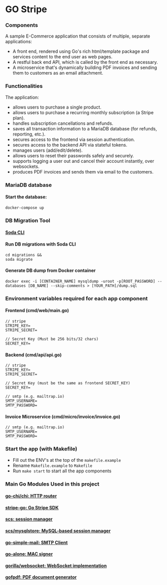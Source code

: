 # GO Stripe

### Components

A sample E-Commerce application that consists of multiple, separate applications: 
- A front end, rendered using Go's rich html/template package and services content to the end user as web pages.
- A restful back end API, which is called by the front end as necessary.
- A microservice that's dynamically building PDF invoices and sending them to customers as an email attachment.


### Functionalities

The application:
- allows users to purchase a single product.
- allows users to purchase a recurring monthly subscription (a Stripe plan).
- handles subscription cancellations and refunds.
- saves all transaction information to a MariaDB database (for refunds, reporting, etc.).
- secures access to the frontend via session authentication.
- secures access to the backend API via stateful tokens.
- manages users (add/edit/delete).
- allows users to reset their passwords safely and securely.
- supports logging a user out and cancel their account instantly, over websockets.
- produces PDF invoices and sends them via email to the customers.

### MariaDB database

#### Start the database:
```
docker-compose up
```

### DB Migration Tool

#### [Soda CLI](https://gobuffalo.io/en/docs/db/toolbox/)

#### Run DB migrations with Soda CLI
```
cd migrations &&
soda migrate
```

#### Generate DB dump from Docker container
```
docker exec -i [CONTAINER_NAME] mysqldump -uroot -p[ROOT_PASSWORD] --databases [DB_NAME] --skip-comments > [YOUR_PATH]/dump.sql
```

### Environment variables required for each app component

#### Frontend (cmd/web/main.go)
```
// stripe
STRIPE_KEY=
STRIPE_SECRET=

// Secret Key (Must be 256 bits/32 chars)
SECRET_KEY=
```

#### Backend (cmd/api/api.go)
```
// stripe
STRIPE_KEY=
STRIPE_SECRET=

// Secret Key (must be the same as frontend SECRET_KEY)
SECRET_KEY=

// smtp (e.g. mailtrap.io)
SMTP_USERNAME=
SMTP_PASSWORD=
```
#### Invoice Microservice (cmd/micro/invoice/invoice.go)
```
// smtp (e.g. mailtrap.io)
SMTP_USERNAME=
SMTP_PASSWORD=
```

### Start the app (with Makefile)
- Fill out the ENV's at the top of the `makefile.example`
- Rename `Makefile.example` to `Makefile`
- Run `make start` to start all the app components

### Main Go Modules Used in this project

#### [go-chi/chi: HTTP router](https://github.com/go-chi/chi)
#### [stripe-go: Go Stripe SDK](https://github.com/stripe/stripe-go)
#### [scs: session manager](https://github.com/alexedwards/scs)
#### [scs/mysqlstore: MySQL-based session manager](https://github.com/alexedwards/scs/tree/master/mysqlstore)
#### [go-simple-mail: SMTP Client](https://github.com/xhit/go-simple-mail)
#### [go-alone: MAC signer](https://github.com/bwmarrin/go-alone)
#### [gorilla/websocket: WebSocket implementation](https://github.com/gorilla/websocket)
#### [gofpdf: PDF document generator](https://github.com/phpdave11/gofpdf)
